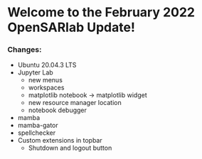 # Welcome to the February 2022 OpenSARlab Update!

### Changes:
- Ubuntu 20.04.3 LTS
- Jupyter Lab 
    - new menus
    - workspaces
    - matplotlib notebook -> matplotlib widget
    - new resource manager location
    - notebook debugger
- mamba
- mamba-gator
- spellchecker
- Custom extensions in topbar
    - Shutdown and logout button
  